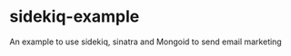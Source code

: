 sidekiq-example
===============

An example to use sidekiq, sinatra and Mongoid to send email marketing

